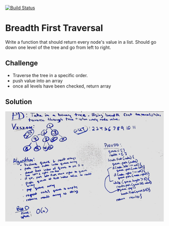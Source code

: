[![Build Status](https://travis-ci.com/pdkim/data-structure-and-algorithms.svg?branch=breadth-first-traversal)](https://travis-ci.com/pdkim/data-structure-and-algorithms)

# Breadth First Traversal
Write a function that should return every node's value in a list.  Should go down one level of the tree and go from left to right.

## Challenge
- Traverse the tree in a specific order.
- push value into an array
- once all levels have been checked, return array

## Solution
![whiteboard](assets/breadth-first.JPG)